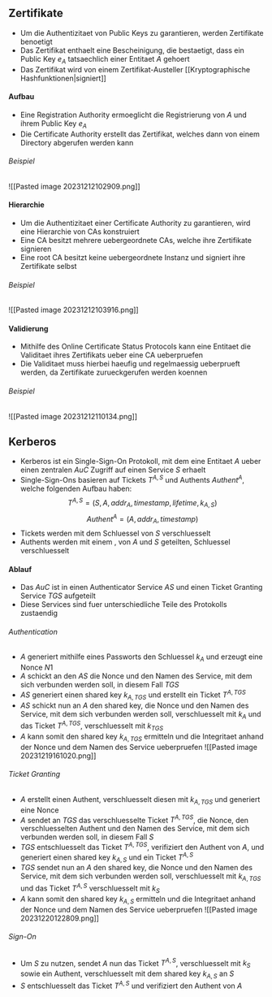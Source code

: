 ## Zertifikate
- Um die Authentizitaet von Public Keys zu garantieren, werden Zertifikate benoetigt
- Das Zertifikat enthaelt eine Bescheinigung, die bestaetigt, dass ein Public Key $e_A$ tatsaechlich einer Entitaet $A$ gehoert
- Das Zertifikat wird von einem Zertifikat-Austeller [[Kryptographische Hashfunktionen|signiert]]
#### Aufbau
- Eine Registration Authority ermoeglicht die Registrierung von $A$ und ihrem Public Key $e_A$
- Die Certificate Authority erstellt das Zertifikat, welches dann von einem Directory abgerufen werden kann
###### Beispiel
![[Pasted image 20231212102909.png]]
#### Hierarchie
- Um die Authentizitaet einer Certificate Authority zu garantieren, wird eine Hierarchie von CAs konstruiert
- Eine CA besitzt mehrere uebergeordnete CAs, welche ihre Zertifikate signieren
- Eine root CA besitzt keine uebergeordnete Instanz und signiert ihre Zertifikate selbst
###### Beispiel
![[Pasted image 20231212103916.png]]
#### Validierung
- Mithilfe des Online Certificate Status Protocols kann eine Entitaet die Validitaet ihres Zertifikats ueber eine CA ueberpruefen
- Die Validitaet muss hierbei haeufig und regelmaessig ueberprueft werden, da Zertifikate zurueckgerufen werden koennen
###### Beispiel
![[Pasted image 20231212110134.png]]
## Kerberos
- Kerberos ist ein Single-Sign-On Protokoll, mit dem eine Entitaet $A$ ueber einen zentralen $AuC$ Zugriff auf einen Service $S$ erhaelt
- Single-Sign-Ons basieren auf Tickets $T^{A, S}$ und Authents $Authent^A$, welche folgenden Aufbau haben:
$$T^{A, S} = (S, A, addr_A, timestamp, lifetime, k_{A,S})$$
$$Authent^A = (A, addr_A, timestamp)$$
- Tickets werden mit dem Schluessel von $S$ verschluesselt
- Authents werden mit einem , von $A$ und $S$ geteilten, Schluessel verschluesselt
#### Ablauf
- Das $AuC$ ist in einen Authenticator Service $AS$ und einen Ticket Granting Service $TGS$ aufgeteilt
- Diese Services sind fuer unterschiedliche Teile des Protokolls zustaendig
###### Authentication
- $A$ generiert mithilfe eines Passworts den Schluessel $k_A$ und erzeugt eine Nonce $N1$
- $A$ schickt an den $AS$ die Nonce und den Namen des Service, mit dem sich verbunden werden soll, in diesem Fall $TGS$
- $AS$ generiert einen shared key $k_{A, TGS}$ und erstellt ein Ticket $T^{A, TGS}$
- $AS$ schickt nun an $A$ den shared key, die Nonce und den Namen des Service, mit dem sich verbunden werden soll, verschluesselt mit $k_A$ und das Ticket $T^{A, TGS}$, verschluesselt mit $k_{TGS}$
- $A$ kann somit den shared key $k_{A, TGS}$ ermitteln und die Integritaet anhand der Nonce und dem Namen des Service ueberpruefen
![[Pasted image 20231219161020.png]]
###### Ticket Granting
- $A$ erstellt einen Authent, verschluesselt diesen mit $k_{A, TGS}$ und generiert eine Nonce 
- $A$ sendet an $TGS$ das verschluesselte Ticket $T^{A, TGS}$, die Nonce, den verschluesselten Authent und den Namen des Service, mit dem sich verbunden werden soll, in diesem Fall $S$
- $TGS$ entschluesselt das Ticket $T^{A, TGS}$, verifiziert den Authent von $A$, und generiert einen shared key $k_{A,S}$ und ein Ticket $T^{A, S}$
- $TGS$ sendet nun an $A$ den shared key, die Nonce und den Namen des Service, mit dem sich verbunden werden soll, verschluesselt mit $k_{A, TGS}$ und das Ticket $T^{A, S}$ verschluesselt mit $k_S$
- $A$ kann somit den shared key $k_{A, S}$ ermitteln und die Integritaet anhand der Nonce und dem Namen des Service ueberpruefen
![[Pasted image 20231220122809.png]]
###### Sign-On
- Um $S$ zu nutzen, sendet $A$ nun das Ticket $T^{A, S}$, verschluesselt mit $k_S$ sowie ein Authent, verschluesselt mit dem shared key $k_{A, S}$ an $S$
- $S$ entschluesselt das Ticket $T^{A, S}$ und verifiziert den Authent von $A$